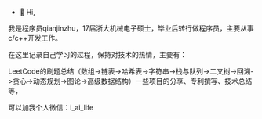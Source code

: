- 👋 Hi, 

我是程序员qianjinzhu，17届浙大机械电子硕士，毕业后转行做程序员，主要从事c/c++开发工作。

在这里记录自己学习的过程，保持对技术的热情，主要有：

LeetCode的刷题总结（数组->链表->哈希表->字符串->栈与队列->二叉树->回溯->贪心->动态规划->图论->高级数据结构）一些项目的分享、专利撰写、技术总结等，

可以加我个人微信：i_ai_life
